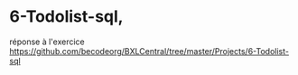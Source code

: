 # 6-Todolist-sql, 
réponse à l'exercice https://github.com/becodeorg/BXLCentral/tree/master/Projects/6-Todolist-sql

